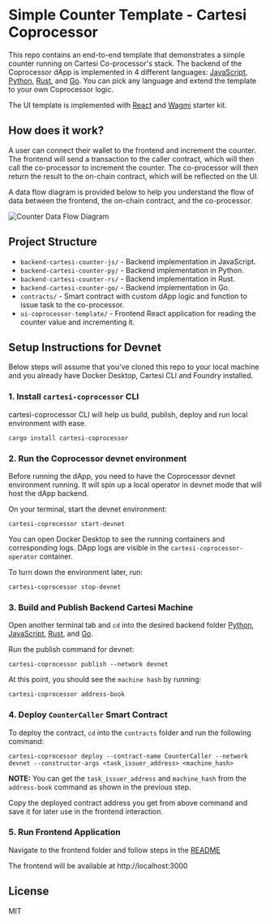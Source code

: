 # Simple Counter Template - Cartesi Coprocessor 

This repo contains an end-to-end template that demonstrates a simple counter running on Cartesi Co-processor's stack. The backend of the Coprocessor dApp is implemented in 4 different languages: [JavaScript](./backend-cartesi-counter-js/), [Python](./backend-cartesi-counter-py/), [Rust](./backend-cartesi-counter-rs/), and [Go](./backend-cartesi-counter-go/). You can pick any language and extend the template to your own Coprocessor logic.

The UI template is implemented with [React](./ui-coprocessor-template/) and [Wagmi](https://wagmi.sh/) starter kit.

## How does it work?
A user can connect their wallet to the frontend and increment the counter. The frontend will send a transaction to the caller contract, which will then call the co-processor to increment the counter. The co-processor will then return the result to the on-chain contract, which will be reflected on the UI.

A data flow diagram is provided below to help you understand the flow of data between the frontend, the on-chain contract, and the co-processor.

![Counter Data Flow Diagram](./counter-dfd.jpg)

## Project Structure

- `backend-cartesi-counter-js/` - Backend implementation in JavaScript.
- `backend-cartesi-counter-py/` - Backend implementation in Python.
- `backend-cartesi-counter-rs/` - Backend implementation in Rust.
- `backend-cartesi-counter-go/` - Backend implementation in Go.
- `contracts/` - Smart contract with custom dApp logic and function to issue task to the co-processor.
- `ui-coprocessor-template/` - Frontend React application for reading the counter value and incrementing it.

## Setup Instructions for Devnet

Below steps will assume that you've cloned this repo to your local machine and you already have Docker Desktop, Cartesi CLI and Foundry installed.

### 1. Install `cartesi-coprocessor` CLI

cartesi-coprocessor CLI will help us build, publish, deploy and run local environment with ease.
```shell
cargo install cartesi-coprocessor
```

### 2. Run the Coprocessor devnet environment

Before running the dApp, you need to have the Coprocessor devnet environment running. It will spin up a local operator in devnet mode that will host the dApp backend.


On your terminal, start the devnet environment:
```shell
cartesi-coprocessor start-devnet
```
You can open Docker Desktop to see the running containers and corresponding logs. DApp logs are visible in the `cartesi-coprocessor-operator` container.

To turn down the environment later, run:
```shell
cartesi-coprocessor stop-devnet
```

### 3. Build and Publish Backend Cartesi Machine

Open another terminal tab and `cd` into the desired backend folder [Python](./backend-cartesi-counter-py/), [JavaScript](./backend-cartesi-counter-js/), [Rust](./backend-cartesi-counter-rs/), and [Go](./backend-cartesi-counter-go/).

Run the publish command for devnet:
```shell
cartesi-coprocessor publish --network devnet
```

At this point, you should see the `machine hash` by running:
```shell
cartesi-coprocessor address-book
```

### 4. Deploy `CounterCaller` Smart Contract

To deploy the contract, `cd` into the `contracts` folder and run the following command:

```shell
cartesi-coprocessor deploy --contract-name CounterCaller --network devnet --constructor-args <task_issuer_address> <machine_hash>
```
**NOTE:** You can get the `task_issuer_address` and `machine_hash` from the `address-book` command as shown in the previous step.

Copy the deployed contract address you get from above command and save it for later use in the frontend interaction.

### 5. Run Frontend Application

Navigate to the frontend folder and follow steps in the [README](./ui-coprocessor-template/README.md)

The frontend will be available at http://localhost:3000

## License

MIT

